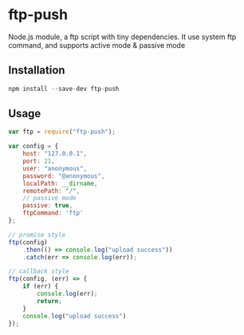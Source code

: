 # ftp-push
Node.js module, a ftp script with tiny dependencies. It use system ftp command, and supports active mode & passive mode

## Installation

```js
npm install --save-dev ftp-push
```

## Usage

```js
var ftp = require("ftp-push");

var config = {
    host: "127.0.0.1",
    port: 21,
    user: "anonymous",
    password: "@anonymous",
    localPath: __dirname,
    remotePath: "/",
    // passive mode
    passive: true,
    ftpCommand: 'ftp'
};

// promise style
ftp(config)
    .then(() => console.log("upload success"))
    .catch(err => console.log(err));

// callback style
ftp(config, (err) => {
    if (err) {
        console.log(err);
        return;
    }
    console.log("upload success")
});
```
